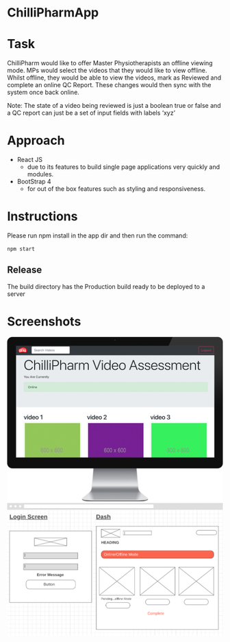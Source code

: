 # ChilliPharmApp

# Task

ChilliPharm would like to offer Master Physiotherapists an offline viewing mode.  MPs would select the videos that they would like to view offline.  Whilst offline, they would be able to view the videos, mark as Reviewed and complete an online QC Report.  These changes would then sync with the system once back online. 

Note: The state of a video being reviewed is just a boolean true or false and a QC report can just be a set of input fields with labels ‘xyz’


# Approach
* React JS
  * due to its features to build single page applications very quickly and modules.
* BootStrap 4
  * for out of the box features such as styling and responsiveness.

# Instructions
Please run npm install in the app dir and then run the command: 
```
npm start
```

## Release
The build directory has the Production build ready to be deployed to a server


# Screenshots

![alt text](https://raw.githubusercontent.com/tejpal-sohal/chilliPharm/master/docs/desktop.jpg "chilliPharm")
![alt text](https://github.com/tejpal-sohal/chilliPharm/blob/master/docs/wireframes.png "chilliPharm")


